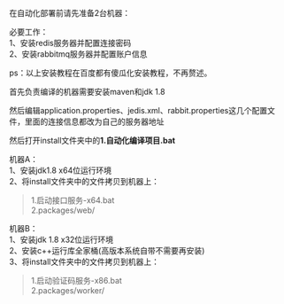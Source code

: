 在自动化部署前请先准备2台机器：

必要工作：  
1、安装redis服务器并配置连接密码  
2、安装rabbitmq服务器并配置账户信息  

ps：以上安装教程在百度都有傻瓜化安装教程，不再赘述。

首先负责编译的机器需要安装maven和jdk 1.8  

然后编辑application.properties、jedis.xml、rabbit.properties这几个配置文件，里面的连接信息都改为自己的服务器地址  

然后打开install文件夹中的**1.自动化编译项目.bat**


机器A：  
1、安装jdk1.8 x64位运行环境  
2、将install文件夹中的文件拷贝到机器上：  
>   1.启动接口服务-x64.bat  
	2.packages/web/


机器B：  
1、安装jdk 1.8 x32位运行环境  
2、安装c++运行库全家桶(高版本系统自带不需要再安装)  
3、将install文件夹中的文件拷贝到机器上：  
>  1.启动验证码服务-x86.bat  
>  2.packages/worker/

